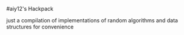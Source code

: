 #aiy12's Hackpack

just a compilation of implementations of random algorithms and data structures for convenience

